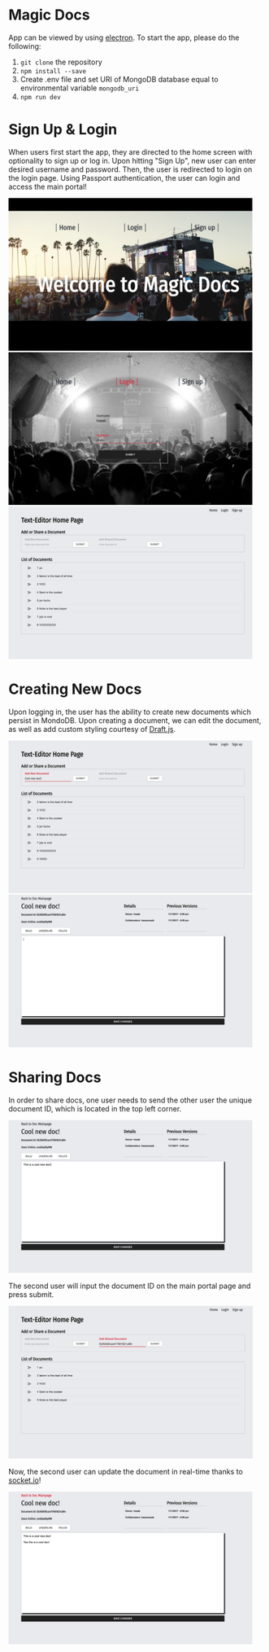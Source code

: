 # Magic Docs

App can be viewed by using [electron](https://electronjs.org/). To start the app, please do the following:

1) `git clone` the repository
2) `npm install --save`
3) Create .env file and set URI of MongoDB database equal to environmental variable `mongodb_uri`
4) `npm run dev`

# Sign Up & Login

When users first start the app, they are directed to the home screen with optionality to sign up or log in. Upon hitting "Sign Up", new user can enter desired username and password. Then, the user is redirected to login on the login page. Using Passport authentication, the user can login and access the main portal!

<img height=300 src="/screenshots/Welcome.png"/>
<img height=300 src="/screenshots/Login.png"/>
<img height=300 src="/screenshots/DocMain.png"/>

# Creating New Docs

Upon logging in, the user has the ability to create new documents which persist in MondoDB. Upon creating a document, we can edit the document, as well as add custom styling courtesy of [Draft.js](https://draftjs.org/).

<img height=300 src="/screenshots/DocMain2.png"/>
<img height=300 src="/screenshots/DocEach1.png"/>

# Sharing Docs

In order to share docs, one user needs to send the other user the unique document ID, which is located in the top left corner.

<img height=300 src="/screenshots/Share1.png"/>

The second user will input the document ID on the main portal page and press submit.

<img height=300 src="/screenshots/Share2.png"/>

Now, the second user can update the document in real-time thanks to [socket.io](https://socket.io/)!

<img height=300 src="/screenshots/Share3.png"/>
